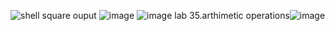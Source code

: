 ![shell square ouput](https://user-images.githubusercontent.com/113370913/214481998-a2b56997-7e1c-46a0-b757-ca8a78fa53f7.png)
![image](https://user-images.githubusercontent.com/113370913/214483391-a6ea8d1a-65b9-424d-b74b-b6cc5336b6ff.png)
![image](https://user-images.githubusercontent.com/113370913/214483750-58db320d-16bb-42cf-9bf2-c32734648098.png)
lab 35.arthimetic operations![image](https://user-images.githubusercontent.com/113370913/214508642-72653880-1a64-4a97-985e-b50f7fb31052.png)

